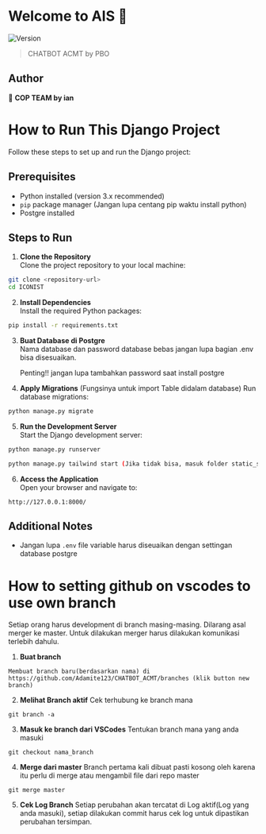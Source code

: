 # Welcome to AIS 👋

![Version](https://img.shields.io/badge/version-0.1-blue.svg?cacheSeconds=2592000)

> CHATBOT ACMT by PBO

## Author

👤 **COP TEAM by ian**

# How to Run This Django Project

Follow these steps to set up and run the Django project:

## Prerequisites

- Python installed (version 3.x recommended)
- `pip` package manager (Jangan lupa centang pip waktu install python)
- Postgre installed

## Steps to Run

1. **Clone the Repository**  
   Clone the project repository to your local machine:

```bash
git clone <repository-url>
cd ICONIST
```

2. **Install Dependencies**  
   Install the required Python packages:

```bash
pip install -r requirements.txt
```

3. **Buat Database di Postgre**  
   Nama database dan password database bebas jangan lupa bagian .env bisa disesuaikan.

   Penting!! jangan lupa tambahkan password saat install postgre

4. **Apply Migrations** (Fungsinya untuk import Table didalam database)
   Run database migrations:

```bash
python manage.py migrate
```

5. **Run the Development Server**  
   Start the Django development server:

```bash
python manage.py runserver
```

```bash
python manage.py tailwind start (Jika tidak bisa, masuk folder static_src lalu run command ini)
```

6. **Access the Application**  
   Open your browser and navigate to:

```
http://127.0.0.1:8000/
```

## Additional Notes

- Jangan lupa `.env` file variable harus diseuaikan dengan settingan database postgre

# How to setting github on vscodes to use own branch

Setiap orang harus development di branch masing-masing. Dilarang asal merger ke master. Untuk dilakukan merger harus dilakukan komunikasi terlebih dahulu.

1. **Buat branch**

```
Membuat branch baru(berdasarkan nama) di https://github.com/Adamite123/CHATBOT_ACMT/branches (klik button new branch)
```

2. **Melihat Branch aktif**
   Cek terhubung ke branch mana

```
git branch -a
```

3. **Masuk ke branch dari VSCodes**
   Tentukan branch mana yang anda masuki

```
git checkout nama_branch
```

4. **Merge dari master**
   Branch pertama kali dibuat pasti kosong oleh karena itu perlu di merge atau mengambil file dari repo master

```
git merge master
```

5. **Cek Log Branch**
   Setiap perubahan akan tercatat di Log aktif(Log yang anda masuki), setiap dilakukan commit harus cek log untuk dipastikan perubahan tersimpan.
